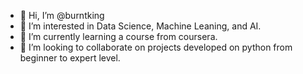 - 👋 Hi, I’m @burntking
- 👀 I’m interested in Data Science, Machine Leaning, and AI.
- 🌱 I’m currently learning a course from coursera.
- 💞️ I’m looking to collaborate on projects developed on python from beginner to expert level.

<!---
burntking/burntking is a ✨ special ✨ repository because its `README.md` (this file) appears on your GitHub profile.
You can click the Preview link to take a look at your changes.
--->
